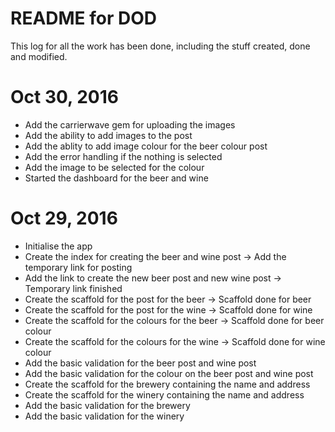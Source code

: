 # README for DOD

This log for all the work has been done, including the stuff created, done and modified.

# Oct 30, 2016
* Add the carrierwave gem for uploading the images
* Add the ability to add images to the post
* Add the ablity to add image colour for the beer colour post
* Add the error handling if the nothing is selected
* Add the image to be selected for the colour
* Started the dashboard for the beer and wine


# Oct 29, 2016
* Initialise the app
* Create the index for creating the beer and wine post -> Add the temporary link for posting
* Add the link to create the new beer post and new wine post -> Temporary link finished
* Create the scaffold for the post for the beer -> Scaffold done for beer
* Create the scaffold for the post for the wine -> Scaffold done for wine
* Create the scaffold for the colours for the beer -> Scaffold done for beer colour
* Create the scaffold for the colours for the wine -> Scaffold done for wine colour
* Add the basic validation for the beer post and wine post
* Add the basic validation for the colour on the beer post and wine post
* Create the scaffold for the brewery containing the name and address
* Create the scaffold for the winery containing the name and address
* Add the basic validation for the brewery
* Add the basic validation for the winery
